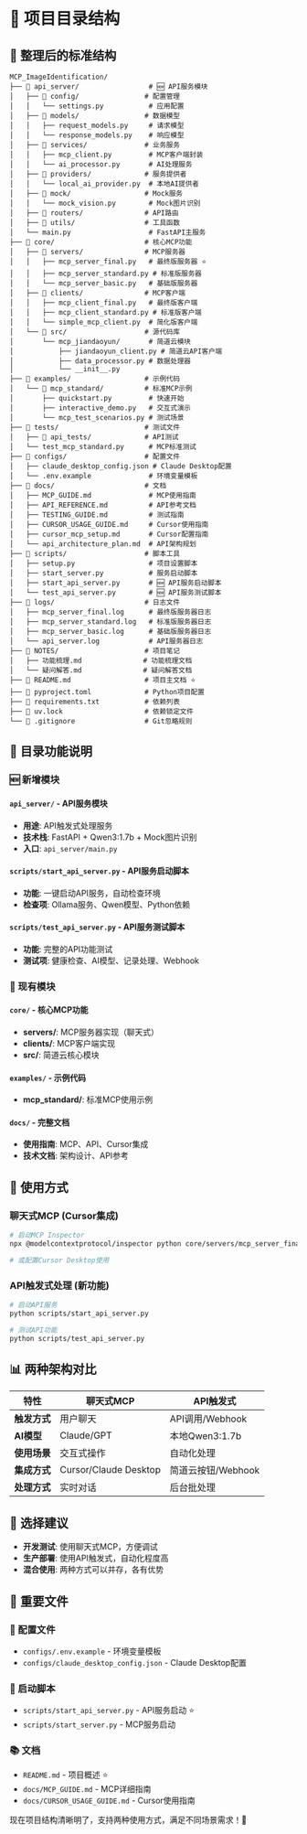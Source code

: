 # 📁 项目目录结构

## 🎯 整理后的标准结构

```
MCP_ImageIdentification/
├── 📁 api_server/                 # 🆕 API服务模块
│   ├── 📁 config/                # 配置管理
│   │   └── settings.py           # 应用配置
│   ├── 📁 models/                # 数据模型
│   │   ├── request_models.py     # 请求模型
│   │   └── response_models.py    # 响应模型
│   ├── 📁 services/              # 业务服务
│   │   ├── mcp_client.py         # MCP客户端封装
│   │   └── ai_processor.py       # AI处理服务
│   ├── 📁 providers/             # 服务提供者
│   │   └── local_ai_provider.py  # 本地AI提供者
│   ├── 📁 mock/                  # Mock服务
│   │   └── mock_vision.py        # Mock图片识别
│   ├── 📁 routers/               # API路由
│   ├── 📁 utils/                 # 工具函数
│   └── main.py                   # FastAPI主服务
├── 📁 core/                      # 核心MCP功能
│   ├── 📁 servers/               # MCP服务器
│   │   ├── mcp_server_final.py   # 最终版服务器 ⭐
│   │   ├── mcp_server_standard.py # 标准版服务器
│   │   └── mcp_server_basic.py   # 基础版服务器
│   ├── 📁 clients/               # MCP客户端
│   │   ├── mcp_client_final.py   # 最终版客户端
│   │   ├── mcp_client_standard.py # 标准版客户端
│   │   └── simple_mcp_client.py  # 简化版客户端
│   └── 📁 src/                   # 源代码库
│       └── mcp_jiandaoyun/       # 简道云模块
│           ├── jiandaoyun_client.py # 简道云API客户端
│           ├── data_processor.py # 数据处理器
│           └── __init__.py
├── 📁 examples/                  # 示例代码
│   └── 📁 mcp_standard/          # 标准MCP示例
│       ├── quickstart.py         # 快速开始
│       ├── interactive_demo.py   # 交互式演示
│       └── mcp_test_scenarios.py # 测试场景
├── 📁 tests/                     # 测试文件
│   ├── 📁 api_tests/             # API测试
│   └── test_mcp_standard.py      # MCP标准测试
├── 📁 configs/                   # 配置文件
│   ├── claude_desktop_config.json # Claude Desktop配置
│   └── .env.example              # 环境变量模板
├── 📁 docs/                      # 文档
│   ├── MCP_GUIDE.md              # MCP使用指南
│   ├── API_REFERENCE.md          # API参考文档
│   ├── TESTING_GUIDE.md          # 测试指南
│   ├── CURSOR_USAGE_GUIDE.md     # Cursor使用指南
│   ├── cursor_mcp_setup.md       # Cursor配置指南
│   └── api_architecture_plan.md  # API架构规划
├── 📁 scripts/                   # 脚本工具
│   ├── setup.py                  # 项目设置脚本
│   ├── start_server.py           # 服务启动脚本
│   ├── start_api_server.py       # 🆕 API服务启动脚本
│   └── test_api_server.py        # 🆕 API服务测试脚本
├── 📁 logs/                      # 日志文件
│   ├── mcp_server_final.log      # 最终版服务器日志
│   ├── mcp_server_standard.log   # 标准版服务器日志
│   ├── mcp_server_basic.log      # 基础版服务器日志
│   └── api_server.log            # API服务器日志
├── 📁 NOTES/                     # 项目笔记
│   ├── 功能梳理.md               # 功能梳理文档
│   └── 疑问解答.md               # 疑问解答文档
├── 📄 README.md                  # 项目主文档 ⭐
├── 📄 pyproject.toml             # Python项目配置
├── 📄 requirements.txt           # 依赖列表
├── 📄 uv.lock                    # 依赖锁定文件
└── 📄 .gitignore                 # Git忽略规则
```

## 🎯 目录功能说明

### 🆕 新增模块

#### `api_server/` - API服务模块
- **用途**: API触发式处理服务
- **技术栈**: FastAPI + Qwen3:1.7b + Mock图片识别
- **入口**: `api_server/main.py`

#### `scripts/start_api_server.py` - API服务启动脚本
- **功能**: 一键启动API服务，自动检查环境
- **检查项**: Ollama服务、Qwen模型、Python依赖

#### `scripts/test_api_server.py` - API服务测试脚本
- **功能**: 完整的API功能测试
- **测试项**: 健康检查、AI模型、记录处理、Webhook

### 🔄 现有模块

#### `core/` - 核心MCP功能
- **servers/**: MCP服务器实现（聊天式）
- **clients/**: MCP客户端实现
- **src/**: 简道云核心模块

#### `examples/` - 示例代码
- **mcp_standard/**: 标准MCP使用示例

#### `docs/` - 完整文档
- **使用指南**: MCP、API、Cursor集成
- **技术文档**: 架构设计、API参考

## 🚀 使用方式

### 聊天式MCP (Cursor集成)
```bash
# 启动MCP Inspector
npx @modelcontextprotocol/inspector python core/servers/mcp_server_final.py

# 或配置Cursor Desktop使用
```

### API触发式处理 (新功能)
```bash
# 启动API服务
python scripts/start_api_server.py

# 测试API功能
python scripts/test_api_server.py
```

## 📊 两种架构对比

| 特性 | 聊天式MCP | API触发式 |
|------|-----------|-----------|
| **触发方式** | 用户聊天 | API调用/Webhook |
| **AI模型** | Claude/GPT | 本地Qwen3:1.7b |
| **使用场景** | 交互式操作 | 自动化处理 |
| **集成方式** | Cursor/Claude Desktop | 简道云按钮/Webhook |
| **处理方式** | 实时对话 | 后台批处理 |

## 🎯 选择建议

- **开发测试**: 使用聊天式MCP，方便调试
- **生产部署**: 使用API触发式，自动化程度高
- **混合使用**: 两种方式可以并存，各有优势

## 📝 重要文件

### 🔧 配置文件
- `configs/.env.example` - 环境变量模板
- `configs/claude_desktop_config.json` - Claude Desktop配置

### 🚀 启动脚本
- `scripts/start_api_server.py` - API服务启动 ⭐
- `scripts/start_server.py` - MCP服务启动

### 📚 文档
- `README.md` - 项目概述 ⭐
- `docs/MCP_GUIDE.md` - MCP详细指南
- `docs/CURSOR_USAGE_GUIDE.md` - Cursor使用指南

现在项目结构清晰明了，支持两种使用方式，满足不同场景需求！🎉
